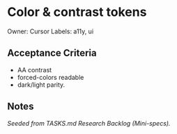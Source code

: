 # Color & contrast tokens

Owner: Cursor
Labels: a11y, ui

## Acceptance Criteria
- AA contrast
- forced-colors readable
- dark/light parity.

## Notes
_Seeded from TASKS.md Research Backlog (Mini-specs)._
